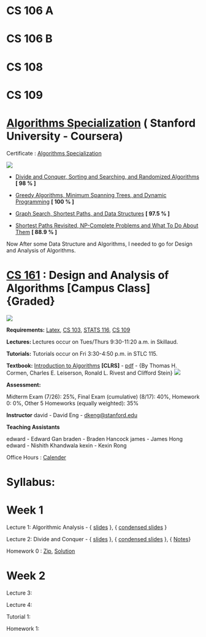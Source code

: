 # CS 106 A
# CS 106 B
# CS 108
# CS 109
# [Algorithms Specialization](https://www.coursera.org/specializations/algorithms) ( Stanford University - Coursera)

Certificate : [Algorithms Specialization](https://www.coursera.org/account/accomplishments/specialization/certificate/MLPWX6Q7QDPE)

<img src="https://github.com/SKKSaikia/Algo1way/blob/master/res/flowDS.png">

- [Divide and Conquer, Sorting and Searching, and Randomized Algorithms](https://www.coursera.org/account/accomplishments/certificate/GUT94SX9EKND) <b>[ 98 % ]</b>

- [Greedy Algorithms, Minimum Spanning Trees, and Dynamic Programming](https://www.coursera.org/account/accomplishments/certificate/73P3R6Q8WBJ4) <b>[ 100 % ]</b>

- [Graph Search, Shortest Paths, and Data Structures](https://www.coursera.org/account/accomplishments/certificate/HZXRLSQUTAUU) <b> [ 97.5 % ]</b>

- [Shortest Paths Revisited, NP-Complete Problems and What To Do About Them](https://www.coursera.org/account/accomplishments/certificate/CVZA48B4WVMQ) <b>[ 88.9 % ]</b>

Now After some Data Structure and Algorithms, I needed to go for Design and Analysis of Algorithms.

# [CS 161](https://cs161-sum18.github.io/index.html) : Design and Analysis of Algorithms [Campus Class] {Graded}

<img src="https://github.com/SKKSaikia/Algo1way/blob/master/res/161.png">

<b>Requirements:</b> [Latex](https://cs161-sum18.github.io/resources.html), [CS 103](http://web.stanford.edu/class/cs103/), [STATS 116](http://statweb.stanford.edu/~susan/courses/s116/), [CS 109](http://web.stanford.edu/class/cs109/)

<b>Lectures: </b> Lectures occur on Tues/Thurs 9:30-11:20 a.m. in Skillaud.

<b>Tutorials:</b> Tutorials occur on Fri 3:30-4:50 p.m. in STLC 115.

<b>Textbook:</b> [Introduction to Algorithms](https://mitpress.mit.edu/books/introduction-algorithms-third-edition) <b>[CLRS]</b> - [pdf](https://github.com/SKKSaikia/Algo1way/blob/master/introduction-to-algorithms-3rd-edition-sep-2010.pdf) -  {By Thomas H. Cormen, Charles E. Leiserson, Ronald L. Rivest and Clifford Stein}
<img src="https://github.com/SKKSaikia/Algo1way/blob/master/res/CLRS.png">

<b>Assessment:</b> 

Midterm Exam (7/26): 25%, Final Exam (cumulative) (8/17): 40%, Homework 0: 0%, Other 5 Homeworks (equally weighted): 35%

<b>Instructor</b>
david - David Eng - dkeng@stanford.edu

<b>Teaching Assistants</b>

edward - Edward Gan
braden - Braden Hancock
james - James Hong
edward - Nishith Khandwala
kexin - Kexin Rong

Office Hours : [Calender](https://cs161-sum18.github.io/index.html)

# <b>Syllabus:</b>
# Week 1

Lecture 1: Algorithmic Analysis  - { [slides](https://docs.google.com/presentation/d/1PtQuSwbq038gD8EEeny6LuolbpWID5S3hVxunGUjqAc/edit#slide=id.g1de0f4e546_0_0) }, { [condensed slides](https://docs.google.com/presentation/d/12dJatG5lS9HGr9z14sW1HemDnVADfOqJ8RcHPmAcxVw/edit#slide=id.g1de0f4e546_0_0) } 

Lecture 2: Divide and Conquer - { [slides](https://docs.google.com/presentation/d/1kg12TlFV4i9Zsx2u0D22NXaFFC6BC80N_5VHpSslxGk/edit#slide=id.g3a383f5c23_1_0) }, { [condensed slides](https://docs.google.com/presentation/d/1MGsR4xspDPbLNApxRGQViA73IVkrP5lTjXMlfPgp0H0/edit#slide=id.g3a383f5c23_1_0) }, { [Notes](https://cs161-sum18.github.io/lecture-notes/01-02.pdf)}

Homework 0 : [Zip](https://cs161-sum18.github.io/homework/hw0.zip), [Solution](#)

# Week 2

Lecture 3:

Lecture 4:

Tutorial 1:

Homework 1:
